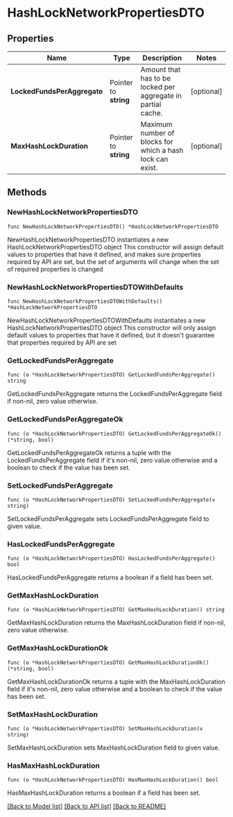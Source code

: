 # HashLockNetworkPropertiesDTO

## Properties

Name | Type | Description | Notes
------------ | ------------- | ------------- | -------------
**LockedFundsPerAggregate** | Pointer to **string** | Amount that has to be locked per aggregate in partial cache. | [optional] 
**MaxHashLockDuration** | Pointer to **string** | Maximum number of blocks for which a hash lock can exist. | [optional] 

## Methods

### NewHashLockNetworkPropertiesDTO

`func NewHashLockNetworkPropertiesDTO() *HashLockNetworkPropertiesDTO`

NewHashLockNetworkPropertiesDTO instantiates a new HashLockNetworkPropertiesDTO object
This constructor will assign default values to properties that have it defined,
and makes sure properties required by API are set, but the set of arguments
will change when the set of required properties is changed

### NewHashLockNetworkPropertiesDTOWithDefaults

`func NewHashLockNetworkPropertiesDTOWithDefaults() *HashLockNetworkPropertiesDTO`

NewHashLockNetworkPropertiesDTOWithDefaults instantiates a new HashLockNetworkPropertiesDTO object
This constructor will only assign default values to properties that have it defined,
but it doesn't guarantee that properties required by API are set

### GetLockedFundsPerAggregate

`func (o *HashLockNetworkPropertiesDTO) GetLockedFundsPerAggregate() string`

GetLockedFundsPerAggregate returns the LockedFundsPerAggregate field if non-nil, zero value otherwise.

### GetLockedFundsPerAggregateOk

`func (o *HashLockNetworkPropertiesDTO) GetLockedFundsPerAggregateOk() (*string, bool)`

GetLockedFundsPerAggregateOk returns a tuple with the LockedFundsPerAggregate field if it's non-nil, zero value otherwise
and a boolean to check if the value has been set.

### SetLockedFundsPerAggregate

`func (o *HashLockNetworkPropertiesDTO) SetLockedFundsPerAggregate(v string)`

SetLockedFundsPerAggregate sets LockedFundsPerAggregate field to given value.

### HasLockedFundsPerAggregate

`func (o *HashLockNetworkPropertiesDTO) HasLockedFundsPerAggregate() bool`

HasLockedFundsPerAggregate returns a boolean if a field has been set.

### GetMaxHashLockDuration

`func (o *HashLockNetworkPropertiesDTO) GetMaxHashLockDuration() string`

GetMaxHashLockDuration returns the MaxHashLockDuration field if non-nil, zero value otherwise.

### GetMaxHashLockDurationOk

`func (o *HashLockNetworkPropertiesDTO) GetMaxHashLockDurationOk() (*string, bool)`

GetMaxHashLockDurationOk returns a tuple with the MaxHashLockDuration field if it's non-nil, zero value otherwise
and a boolean to check if the value has been set.

### SetMaxHashLockDuration

`func (o *HashLockNetworkPropertiesDTO) SetMaxHashLockDuration(v string)`

SetMaxHashLockDuration sets MaxHashLockDuration field to given value.

### HasMaxHashLockDuration

`func (o *HashLockNetworkPropertiesDTO) HasMaxHashLockDuration() bool`

HasMaxHashLockDuration returns a boolean if a field has been set.


[[Back to Model list]](../README.md#documentation-for-models) [[Back to API list]](../README.md#documentation-for-api-endpoints) [[Back to README]](../README.md)


